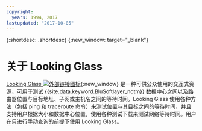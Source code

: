 ```yaml
---
copyright:
  years: 1994, 2017
lastupdated: "2017-10-05"
---
```


{:shortdesc: .shortdesc}
{:new_window: target="_blank"}

# 关于 Looking Glass

[Looking Glass ![外部链接图标](../../icons/launch-glyph.svg "外部链接图标")](http://lg.softlayer.com/){:new_window} 是一种可供公众使用的交互式资源，可用于测试 {{site.data.keyword.BluSoftlayer_notm}} 数据中心之间以及路由器位置与目标地址、子网或主机名之间的等待时间。Looking Glass 使用各种方法（包括 ping 和 traceroute 命令）来测试位置与其目标之间的等待时间，并且支持用户根据大小和数据中心位置，使用各种测试下载来测试网络等待时间。用户在只进行手动查询的前提下使用 Looking Glass。
